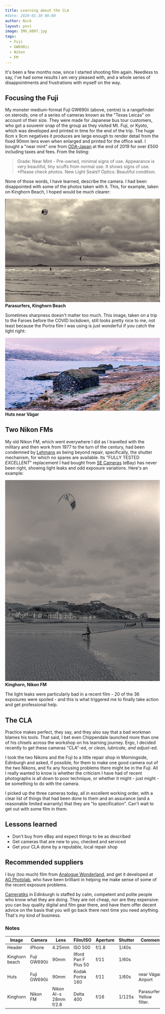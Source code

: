```yaml
---
title: Learning about the CLA
#date: 2020-01-30 08:00
author: Nick
layout: post
image: IMG_8897.jpg
tags:
  - Fuji
  - GW690ii
  - Nikon
  - FM
---
```

It's been a few months now, since I started shooting film again. Needless to say, I've had some results I am very pleased with, and a whole series of disappointments and frustrations with myself on the way.

## Focusing the Fuji
My monster medium-format Fuji GW690ii (above, centre) is a rangefinder on steroids, one of a series of cameras known as the "Texas Leicas" on account of their size. They were made for Japanese bus tour customers, who got a souvenir snap of the group as they visited Mt. Fuji, or Kyoto, which was developed and printed in time for the end of the trip. The huge 6cm x 9cm negatives it produces are large enough to render detail from the fixed 90mm lens even when enlarged and printed for the office wall. I bought a "near mint" one from [ODA-Japan](https://www.ebay.co.uk/str/odacamerajapan) at the end of 2019 for over £500 including taxes and fees. From the listing:

> Grade: Near Mint - Pre-owned, minimal signs of use. Appearance is very beautiful, tiny scuffs from normal use. It shows signs of use. \*Please check photos. New Light Seals!! Optics:<Finder> Beautiful condition.

None of those words, I have learned, describe the camera. I had been disappointed with some of the photos taken with it. This, for example, taken on Kinghorn Beach, I hoped would be much clearer:

![](/img/20-3-20-Pro50-8.jpg)
**Parasurfers, Kinghorn Beach**

Sometimes sharpness doesn't matter too much. This image, taken on a trip to the Faroes before the COVID lockdown, still looks pretty nice to me, not least because the Portra film I was using is just wonderful if you catch the light right:

![](/img/Portra-160-2.4-Feb-13-2020-1-sm.jpg)
**Huts near Vágar**

## Two Nikon FMs
My old Nikon FM, which went everywhere I did as I travelled with the military and then work from 1977 to the turn of the century, had been condemned by [Lehmans](https://www.hlehmann.co.uk/) as being beyond repair, specifically, the shutter mechanism, for which no spares are available. Its "FULLY TESTED *EXCELLENT*" replacement I had bought from [SE Cameras](https://www.ebay.co.uk/str/secameras) (eBay) has never been right, showing light leaks and odd exposure variations. Here's an example:

![](/img/20-3-22-Delta-400-34.jpg)
**Kinghorn, Nikon FM**

The light leaks were particularly bad in a recent film - 20 of the 36 exposures were spoiled - and this is what triggered me to finally take action and get professional help.

## The CLA
Practice makes perfect, they say, and they also say that a bad workman blames his tools. That said, I bet even Chippendale launched more than one of his chisels across the workshop on his learning journey. Ergo, I decided recently to get these cameras "CLA"-ed, or *clean, lubricate, and adjust*-ed. 

I took the two Nikons and the Fuji to a little repair shop in Morningside, Edinburgh and asked, if possible, for them to make one good camera out of the two Nikons, and fix any focusing problems there might be in the Fuji. All I really wanted to know is whether the criticism I have had of recent photographs is all down to poor technique, or whether it might - just might - be something to do with the camera.

I picked up the three cameras today, all in excellent working order, with a clear list of things that had been done to them and an assurance (and a reasonable limited warranty) that they are "to specification". Can't wait to get out with some film in them.

## Lessons learned

* Don't buy from eBay and expect things to be as described
* Get cameras that are new to you, checked and serviced
* Get your CLA done by a reputable, local repair shop

## Recommended suppliers
I buy (too much) film from [Analogue Wonderland](https://analoguewonderland.co.uk/), and get it developed at [AG Photolab](https://www.ag-photolab.co.uk/), who have been brilliant in helping me make sense of some of the recent exposure problems.

[Cameratiks](https://www.cameratiks.co.uk/) in Edinburgh is staffed by calm, competent and polite people who know what they are doing. They are not cheap, nor are they expensive: you can buy quality digital and film gear there, and have them offer decent advice on the basis that you will go back there next time you need anything. That's my kind of business.

### Notes

Image|Camera|Lens|Film/ISO|Aperture|Shutter|Comment
-----|------|----|--------|--------|-------|-------
Header|iPhone|4.25mm|ISO 500|f/1.8|1/40s|
Kinghorn beach|Fuji GW690ii|90mm|Ilford Pan F Plus 50|f/11|1/60s
Huts|Fuji GW690ii|90mm|Kodak Portra 160|f/11|1/60s|near Vágar Airport
Kinghorn|Nikon FM|Nikon AI-s 28mm f/2.8|Delta 400|f/16|1/125s|Parasurfers. Yellow filter.
